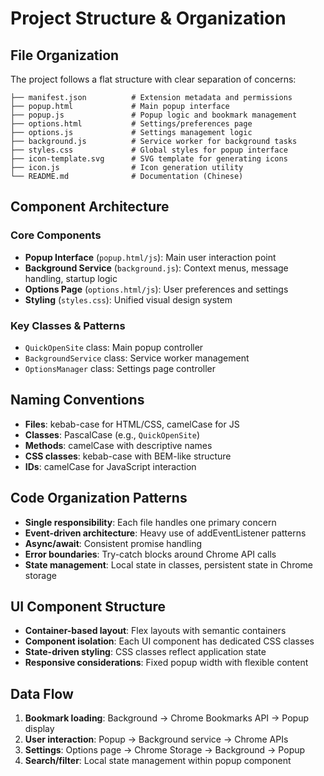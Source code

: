 # Project Structure & Organization

## File Organization
The project follows a flat structure with clear separation of concerns:

```
├── manifest.json          # Extension metadata and permissions
├── popup.html             # Main popup interface
├── popup.js               # Popup logic and bookmark management
├── options.html           # Settings/preferences page
├── options.js             # Settings management logic
├── background.js          # Service worker for background tasks
├── styles.css             # Global styles for popup interface
├── icon-template.svg      # SVG template for generating icons
├── icon.js                # Icon generation utility
└── README.md              # Documentation (Chinese)
```

## Component Architecture

### Core Components
- **Popup Interface** (`popup.html/js`): Main user interaction point
- **Background Service** (`background.js`): Context menus, message handling, startup logic
- **Options Page** (`options.html/js`): User preferences and settings
- **Styling** (`styles.css`): Unified visual design system

### Key Classes & Patterns
- `QuickOpenSite` class: Main popup controller
- `BackgroundService` class: Service worker management
- `OptionsManager` class: Settings page controller

## Naming Conventions
- **Files**: kebab-case for HTML/CSS, camelCase for JS
- **Classes**: PascalCase (e.g., `QuickOpenSite`)
- **Methods**: camelCase with descriptive names
- **CSS classes**: kebab-case with BEM-like structure
- **IDs**: camelCase for JavaScript interaction

## Code Organization Patterns
- **Single responsibility**: Each file handles one primary concern
- **Event-driven architecture**: Heavy use of addEventListener patterns
- **Async/await**: Consistent promise handling
- **Error boundaries**: Try-catch blocks around Chrome API calls
- **State management**: Local state in classes, persistent state in Chrome storage

## UI Component Structure
- **Container-based layout**: Flex layouts with semantic containers
- **Component isolation**: Each UI component has dedicated CSS classes
- **State-driven styling**: CSS classes reflect application state
- **Responsive considerations**: Fixed popup width with flexible content

## Data Flow
1. **Bookmark loading**: Background → Chrome Bookmarks API → Popup display
2. **User interaction**: Popup → Background service → Chrome APIs
3. **Settings**: Options page → Chrome Storage → Background → Popup
4. **Search/filter**: Local state management within popup component